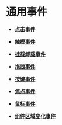 # 通用事件

- **[点击事件](ts-universal-events-click.md)**

- **[触摸事件](ts-universal-events-touch.md)**

- **[挂载卸载事件](ts-universal-events-show-hide.md)**

- **[拖拽事件](ts-universal-events-drag-drop.md)**

- **[按键事件](ts-universal-events-key.md)**

- **[焦点事件](ts-universal-focus-event.md)**

- **[鼠标事件](ts-universal-mouse-key.md)**

- **[组件区域变化事件](ts-universal-component-area-change-event.md)**

